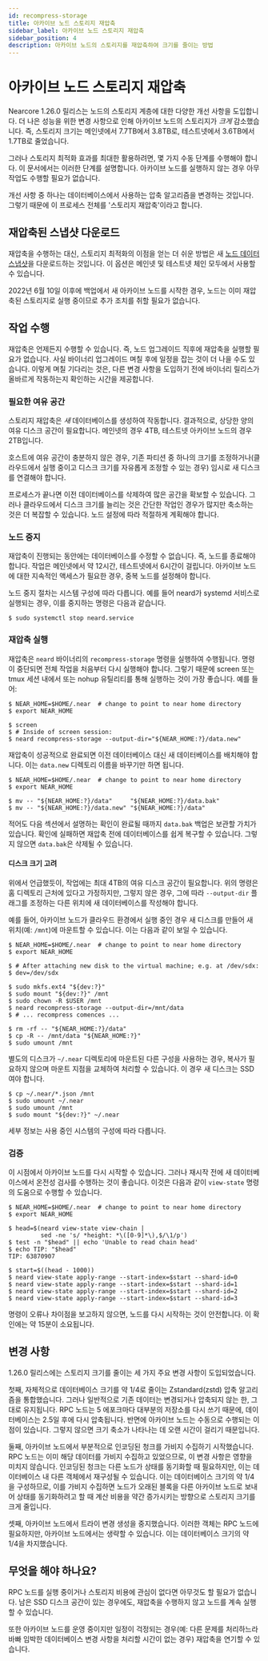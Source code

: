 ```yaml
---
id: recompress-storage
title: 아카이브 노드 스토리지 재압축
sidebar_label: 아카이브 노드 스토리지 재압축
sidebar_position: 4
description: 아카이브 노드의 스토리지를 재압축하여 크기를 줄이는 방법
---
```


# 아카이브 노드 스토리지 재압축

Nearcore 1.26.0 릴리스는 노드의 스토리지 계층에 대한 다양한 개선 사항을 도입합니다. 더 나은 성능을 위한 변경 사항으로 인해 아카이브 노드의 스토리지가 *크게* 감소했습니다. 즉, 스토리지 크기는 메인넷에서 7.7TB에서 3.8TB로, 테스트넷에서 3.6TB에서 1.7TB로 줄었습니다.

그러나 스토리지 최적화 효과를 최대한 활용하려면, 몇 가지 수동 단계를 수행해야 합니다. 이 문서에서는 이러한 단계를 설명합니다. 아카이브 노드를 실행하지 않는 경우 아무 작업도 수행할 필요가 없습니다.

개선 사항 중 하나는 데이터베이스에서 사용하는 압축 알고리즘을 변경하는 것입니다. 그렇기 때문에 이 프로세스 전체를 '스토리지 재압축'이라고 합니다.

## 재압축된 스냅샷 다운로드

재압축을 수행하는 대신, 스토리지 최적화의 이점을 얻는 더 쉬운 방법은 새 [노드 데이터 스냅샷](/intro/node-data-snapshots)을 다운로드하는 것입니다. 이 옵션은 메인넷 및 테스트넷 체인 모두에서 사용할 수 있습니다.

2022년 6월 10일 이후에 백업에서 새 아카이브 노드를 시작한 경우, 노드는 이미 재압축된 스토리지로 실행 중이므로 추가 조치를 취할 필요가 없습니다.

## 작업 수행

재압축은 언제든지 수행할 수 있습니다. 즉, 노드 업그레이드 직후에 재압축을 실행할 필요가 없습니다. 사실 바이너리 업그레이드 며칠 후에 일정을 잡는 것이 더 나을 수도 있습니다. 이렇게 며칠 기다리는 것은, 다른 변경 사항을 도입하기 전에 바이너리 릴리스가 올바르게 작동하는지 확인하는 시간을 제공합니다.

### 필요한 여유 공간

스토리지 재압축은 *새* 데이터베이스를 생성하여 작동합니다. 결과적으로, 상당한 양의 여유 디스크 공간이 필요합니다. 메인넷의 경우 4TB, 테스트넷 아카이브 노드의 경우 2TB입니다.

호스트에 여유 공간이 충분하지 않은 경우, 기존 파티션 중 하나의 크기를 조정하거나(클라우드에서 실행 중이고 디스크 크기를 자유롭게 조정할 수 있는 경우) 임시로 새 디스크를 연결해야 합니다.

프로세스가 끝나면 이전 데이터베이스를 삭제하여 많은 공간을 확보할 수 있습니다. 그러나 클라우드에서 디스크 크기를 늘리는 것은 간단한 작업인 경우가 많지만 축소하는 것은 더 복잡할 수 있습니다. 노드 설정에 따라 적절하게 계획해야 합니다.

### 노드 중지

재압축이 진행되는 동안에는 데이터베이스를 수정할 수 없습니다. 즉, 노드를 종료해야 합니다. 작업은 메인넷에서 약 12시간, 테스트넷에서 6시간이 걸립니다. 아카이브 노드에 대한 지속적인 액세스가 필요한 경우, 중복 노드를 설정해야 합니다.

노드 중지 절차는 시스템 구성에 따라 다릅니다. 예를 들어 neard가 systemd 서비스로 실행되는 경우, 이를 중지하는 명령은 다음과 같습니다.

```console
$ sudo systemctl stop neard.service
```

### 재압축 실행

재압축은 `neard` 바이너리의 `recompress-storage` 명령을 실행하여 수행됩니다. 명령이 중단되면 전체 작업을 처음부터 다시 실행해야 합니다. 그렇기 때문에 screen 또는 tmux 세션 내에서 또는 nohup 유틸리티를 통해 실행하는 것이 가장 좋습니다. 예를 들어:

```console
$ NEAR_HOME=$HOME/.near  # change to point to near home directory
$ export NEAR_HOME

$ screen
$ # Inside of screen session:
$ neard recompress-storage --output-dir="${NEAR_HOME:?}/data.new"
```
재압축이 성공적으로 완료되면 이전 데이터베이스 대신 새 데이터베이스를 배치해야 합니다. 이는 `data.new` 디렉토리 이름을 바꾸기만 하면 됩니다.

```console
$ NEAR_HOME=$HOME/.near  # change to point to near home directory
$ export NEAR_HOME

$ mv -- "${NEAR_HOME:?}/data"     "${NEAR_HOME:?}/data.bak"
$ mv -- "${NEAR_HOME:?}/data.new" "${NEAR_HOME:?}/data"
```

적어도 다음 섹션에서 설명하는 확인이 완료될 때까지 `data.bak` 백업은 보관할 가치가 있습니다. 확인에 실패하면 재압축 전에 데이터베이스를 쉽게 복구할 수 있습니다. 그렇지 않으면 `data.bak`은 삭제될 수 있습니다.

#### 디스크 크기 고려

위에서 언급했듯이, 작업에는 최대 4TB의 여유 디스크 공간이 필요합니다. 위의 명령은 홈 디렉토리 근처에 있다고 가정하지만, 그렇지 않은 경우, 그에 따라 `--output-dir` 플래그를 조정하는 다른 위치에 새 데이터베이스를 작성해야 합니다.

예를 들어, 아카이브 노드가 클라우드 환경에서 실행 중인 경우 새 디스크를 만들어 새 위치(예: `/mnt`)에 마운트할 수 있습니다. 이는 다음과 같이 보일 수 있습니다.

```console
$ NEAR_HOME=$HOME/.near  # change to point to near home directory
$ export NEAR_HOME

$ # After attaching new disk to the virtual machine; e.g. at /dev/sdx:
$ dev=/dev/sdx

$ sudo mkfs.ext4 "${dev:?}"
$ sudo mount "${dev:?}" /mnt
$ sudo chown -R $USER /mnt
$ neard recompress-storage --output-dir=/mnt/data
$ # ... recompress comences ...

$ rm -rf -- "${NEAR_HOME:?}/data"
$ cp -R -- /mnt/data "${NEAR_HOME:?}"
$ sudo umount /mnt
```

별도의 디스크가  `~/.near` 디렉토리에 마운트된 다른 구성을 사용하는 경우, 복사가 필요하지 않으며 마운트 지점을 교체하여 처리할 수 있습니다. 이 경우 새 디스크는 SSD여야 합니다.


```console
$ cp ~/.near/*.json /mnt
$ sudo umount ~/.near
$ sudo umount /mnt
$ sudo mount "${dev:?}" ~/.near
```

세부 정보는 사용 중인 시스템의 구성에 따라 다릅니다.

### 검증

이 시점에서 아카이브 노드를 다시 시작할 수 있습니다. 그러나 재시작 전에 새 데이터베이스에서 온전성 검사를 수행하는 것이 좋습니다. 이것은 다음과 같이 `view-state` 명령의 도움으로 수행할 수 있습니다.

```console
$ NEAR_HOME=$HOME/.near  # change to point to near home directory
$ export NEAR_HOME

$ head=$(neard view-state view-chain |
         sed -ne 's/ *height: *\([0-9]*\),$/\1/p')
$ test -n "$head" || echo 'Unable to read chain head'
$ echo TIP: "$head"
TIP: 63870907

$ start=$((head - 1000))
$ neard view-state apply-range --start-index=$start --shard-id=0
$ neard view-state apply-range --start-index=$start --shard-id=1
$ neard view-state apply-range --start-index=$start --shard-id=2
$ neard view-state apply-range --start-index=$start --shard-id=3
```

명령이 오류나 차이점을 보고하지 않으면, 노드를 다시 시작하는 것이 안전합니다. 이 확인에는 약 15분이 소요됩니다.

## 변경 사항

1.26.0 릴리스에는 스토리지 크기를 줄이는 세 가지 주요 변경 사항이 도입되었습니다.

첫째, 자체적으로 데이터베이스 크기를 약 1/4로 줄이는 Zstandard(zstd) 압축 알고리즘을 통합했습니다. 그러나 일반적으로 기존 데이터는 변경되거나 압축되지 않는 한, 그대로 유지됩니다. RPC 노드는 5 에포크마다 대부분의 저장소를 다시 쓰기 때문에, 데이터베이스는 2.5일 후에 다시 압축됩니다. 반면에 아카이브 노드는 수동으로 수행되는 이점이 있습니다. 그렇지 않으면 크기 축소가 나타나는 데 오랜 시간이 걸리기 때문입니다.

둘째, 아카이브 노드에서 부분적으로 인코딩된 청크를 가비지 수집하기 시작했습니다. RPC 노드는 이미 해당 데이터를 가비지 수집하고 있었으므로, 이 변경 사항은 영향을 미치지 않습니다. 인코딩된 청크는 다른 노드가 상태를 동기화할 때 필요하지만, 이는 데이터베이스 내 다른 객체에서 재구성될 수 있습니다. 이는 데이터베이스 크기의 약 1/4을 구성하므로, 이를 가비지 수집하면 노드가 오래된 블록을 다른 아카이브 노드로 보내어 상태를 동기화하려고 할 때 계산 비용을 약간 증가시키는 방향으로 스토리지 크기를 크게 줄입니다.

셋째, 아카이브 노드에서 트라이 변경 생성을 중지했습니다. 이러한 객체는 RPC 노드에 필요하지만, 아카이브 노드에서는 생략할 수 있습니다. 이는 데이터베이스 크기의 약 1/4을 차지했습니다.


## 무엇을 해야 하나요?

RPC 노드를 실행 중이거나 스토리지 비용에 관심이 없다면 아무것도 할 필요가 없습니다. 남은 SSD 디스크 공간이 있는 경우에도, 재압축을 수행하지 않고 노드를 계속 실행할 수 있습니다.

또한 아카이브 노드를 운영 중이지만 일정이 걱정되는 경우(예: 다른 문제를 처리하느라 바빠 임박한 데이터베이스 변경 사항을 처리할 시간이 없는 경우) 재압축을 연기할 수 있습니다.
